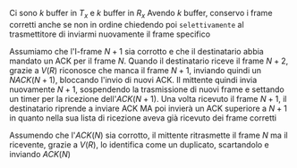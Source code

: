 Ci sono $k$ buffer in $T_x$ e $k$ buffer in $R_x$
Avendo $k$ buffer, conservo i frame corretti anche se non in ordine chiedendo poi `selettivamente` al trasmettitore di inviarmi nuovamente il frame specifico

Assumiamo che l'I-frame $N+1$ sia corrotto e che il destinatario abbia mandato un ACK per il frame $N$. 
Quando il destinatario riceve il frame $N+2$, grazie a $V(R)$ riconosce che manca il frame $N+1$, inviando quindi un $NACK(N+1)$, bloccando l'invio di nuovi ACK.
Il mittente quindi invia nuovamente $N+1$, sospendendo la trasmissione di nuovi frame e settando un timer per la ricezione dell'$ACK(N+1)$.
Una volta ricevuto il frame $N+1$, il destinatario riprende a inviare ACK MA poi invierà un ACK superiore a $N+1$ in quanto nella sua lista di ricezione aveva già ricevuto dei frame corretti

Assumendo che l'$ACK(N)$ sia corrotto, il mittente ritrasmette il frame $N$ ma il ricevente, grazie a $V(R)$, lo identifica come un duplicato, scartandolo e inviando $ACK(N)$
